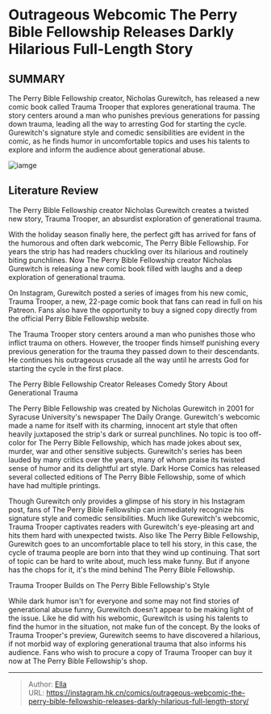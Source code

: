 # Outrageous Webcomic The Perry Bible Fellowship Releases Darkly Hilarious Full-Length Story


## SUMMARY 



  The Perry Bible Fellowship creator, Nicholas Gurewitch, has released a new comic book called Trauma Trooper that explores generational trauma.   The story centers around a man who punishes previous generations for passing down trauma, leading all the way to arresting God for starting the cycle.   Gurewitch&#39;s signature style and comedic sensibilities are evident in the comic, as he finds humor in uncomfortable topics and uses his talents to explore and inform the audience about generational abuse.  

![iamge](https://static1.srcdn.com/wordpress/wp-content/uploads/2023/11/trauma-trooper-featured-perry-bible-fellowship.jpg)

## Literature Review

The Perry Bible Fellowship creator Nicholas Gurewitch creates a twisted new story, Trauma Trooper, an absurdist exploration of generational trauma.




With the holiday season finally here, the perfect gift has arrived for fans of the humorous and often dark webcomic, The Perry Bible Fellowship. For years the strip has had readers chuckling over its hilarious and routinely biting punchlines. Now The Perry Bible Fellowship creator Nicholas Gurewitch is releasing a new comic book filled with laughs and a deep exploration of generational trauma.




On Instagram, Gurewitch posted a series of images from his new comic, Trauma Trooper, a new, 22-page comic book that fans can read in full on his Patreon. Fans also have the opportunity to buy a signed copy directly from the official Perry Bible Fellowship website.


 

The Trauma Trooper story centers around a man who punishes those who inflict trauma on others. However, the trooper finds himself punishing every previous generation for the trauma they passed down to their descendants. He continues his outrageous crusade all the way until he arrests God for starting the cycle in the first place.


 The Perry Bible Fellowship Creator Releases Comedy Story About Generational Trauma 


          




The Perry Bible Fellowship was created by Nicholas Gurewitch in 2001 for Syracuse University&#39;s newspaper The Daily Orange. Gurewitch&#39;s webcomic made a name for itself with its charming, innocent art style that often heavily juxtaposed the strip&#39;s dark or surreal punchlines. No topic is too off-color for The Perry Bible Fellowship, which has made jokes about sex, murder, war and other sensitive subjects. Gurewitch&#39;s series has been lauded by many critics over the years, many of whom praise its twisted sense of humor and its delightful art style. Dark Horse Comics has released several collected editions of The Perry Bible Fellowship, some of which have had multiple printings.

Though Gurewitch only provides a glimpse of his story in his Instagram post, fans of The Perry Bible Fellowship can immediately recognize his signature style and comedic sensibilities. Much like Gurewitch&#39;s webcomic, Trauma Trooper captivates readers with Gurewitch&#39;s eye-pleasing art and hits them hard with unexpected twists. Also like The Perry Bible Fellowship, Gurewitch goes to an uncomfortable place to tell his story, in this case, the cycle of trauma people are born into that they wind up continuing. That sort of topic can be hard to write about, much less make funny. But if anyone has the chops for it, it&#39;s the mind behind The Perry Bible Fellowship.






 Trauma Trooper Builds on The Perry Bible Fellowship&#39;s Style 


          

While dark humor isn&#39;t for everyone and some may not find stories of generational abuse funny, Gurewitch doesn&#39;t appear to be making light of the issue. Like he did with his webomic, Gurewitch is using his talents to find the humor in the situation, not make fun of the concept. By the looks of Trauma Trooper&#39;s preview, Gurewitch seems to have discovered a hilarious, if not morbid way of exploring generational trauma that also informs his audience. Fans who wish to procure a copy of Trauma Trooper can buy it now at The Perry Bible Fellowship&#39;s shop.



---

> Author: [Ella](https://instagram.hk.cn/)  
> URL: https://instagram.hk.cn/comics/outrageous-webcomic-the-perry-bible-fellowship-releases-darkly-hilarious-full-length-story/  

